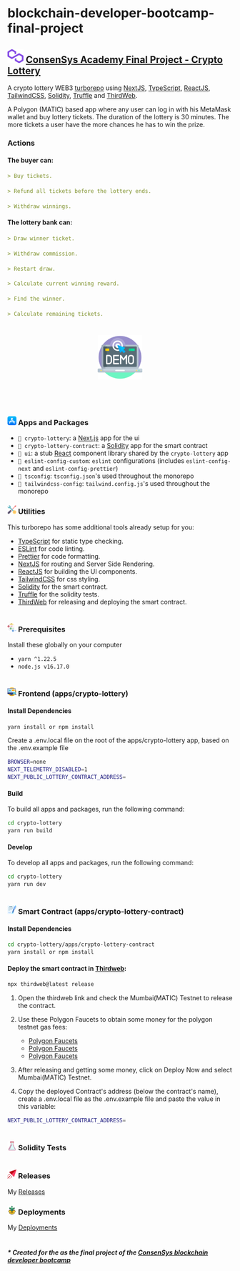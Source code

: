 # blockchain-developer-bootcamp-final-project

## <img src="./images/polygon.svg" alt="polygon" width="36px" /> <a href="https://constantine.dev" > ConsenSys Academy Final Project - Crypto Lottery </a>

A crypto lottery WEB3 [turborepo](https://turborepo.org/) using [NextJS](https://nextjs.org), [TypeScript](https://www.typescriptlang.org/), [ReactJS](https://reactjs.org/), [TailwindCSS](https://tailwindcss.com/), [Solidity](https://docs.soliditylang.org/en/v0.8.17/), [Truffle](https://trufflesuite.com/)  and [ThirdWeb](https://thirdweb.com/).

A Polygon (MATIC) based app where any user can log in with his MetaMask wallet and buy lottery tickets. The duration of the lottery is 30 minutes. The more tickets a user have the more chances he has to win the prize.

### Actions

#### The buyer can:

```md
> Buy tickets.

> Refund all tickets before the lottery ends.

> Withdraw winnings.
```

#### The lottery bank can:
```md
> Draw winner ticket.

> Withdraw commission.

> Restart draw.

> Calculate current winning reward.

> Find the winner.

> Calculate remaining tickets. 
```

[//]: # (below line is for horizontal line DO NOT DELETE)
#

<div align="center">

[<img alt="demo" width="100px" src="./images/demo.png" />](https://constantine.dev)

</div>


[//]: # (below line is for horizontal line DO NOT DELETE)
#

<br />

### <img src="./images/apps.png" alt="apps" width="20px" /> Apps and Packages

- `📁 crypto-lottery`: a [Next.js](https://nextjs.org) app for the ui
- `📁 crypto-lottery-contract`: a [Solidity](https://docs.soliditylang.org/en/v0.8.17/) app for the smart contract
- `📁 ui`: a stub [React](https://reactjs.org/) component library shared by the `crypto-lottery` app
- `📁 eslint-config-custom`: `eslint` configurations (includes `eslint-config-next` and `eslint-config-prettier`)
- `📁 tsconfig`: `tsconfig.json`'s used throughout the monorepo
- `📁 tailwindcss-config`: `tailwind.config.js`'s used throughout the monorepo

### <img src="./images/utility.png" alt="utility" width="20px" /> Utilities

This turborepo has some additional tools already setup for you:

- [TypeScript](https://www.typescriptlang.org/) for static type checking.
- [ESLint](https://eslint.org/) for code linting.
- [Prettier](https://prettier.io) for code formatting.
- [NextJS](https://nextjs.org) for routing and Server Side Rendering.
- [ReactJS](https://reactjs.org/) for building the UI components.
- [TailwindCSS](https://tailwindcss.com/) for css styling.
- [Solidity](https://docs.soliditylang.org/en/v0.8.17/) for the smart contract.
- [Truffle](https://trufflesuite.com/) for the solidity tests.
- [ThirdWeb](https://thirdweb.com/) for releasing and deploying the smart contract.

[//]: # (below line is for horizontal line DO NOT DELETE)
#

### <img src="./images/requirement.png" alt="requirement" width="20px" /> Prerequisites

Install these globally on your computer

- `yarn ^1.22.5`
- `node.js v16.17.0`

[//]: # (below line is for horizontal line DO NOT DELETE)
#

### <img src="./images/ux.png" alt="ux" width="20px" /> Frontend (apps/crypto-lottery)

#### Install Dependencies

```bash
yarn install or npm install
```

Create a .env.local file on the root of the apps/crypto-lottery app, based on the .env.example file

```bash
BROWSER=none
NEXT_TELEMETRY_DISABLED=1
NEXT_PUBLIC_LOTTERY_CONTRACT_ADDRESS=
```

#### Build

To build all apps and packages, run the following command:

```bash
cd crypto-lottery
yarn run build
```

#### Develop

To develop all apps and packages, run the following command:

```bash
cd crypto-lottery
yarn run dev
```

[//]: # (below line is for horizontal line DO NOT DELETE)
#

### <img src="./images/agreement.png" alt="agreement" width="20px" /> Smart Contract (apps/crypto-lottery-contract)

#### Install Dependencies

```bash
cd crypto-lottery/apps/crypto-lottery-contract
yarn install or npm install
```

#### Deploy the smart contract in [Thirdweb](https://thirdweb.com/):

```bash
npx thirdweb@latest release
```

1. Open the thirdweb link and check the Mumbai(MATIC) Testnet to release the contract.

2. Use these Polygon Faucets to obtain some money for the polygon testnet gas fees:

   - [Polygon Faucets](https://faucet.polygon.technology/)
   - [Polygon Faucets](https://mumbaifaucet.com)
   - [Polygon Faucets](https://stakely.io/en/faucet/polygon-matic)

3. After releasing and getting some money, click on Deploy Now and select Mumbai(MATIC) Testnet.

4. Copy the deployed Contract's address (below the contract's name), create a .env.local file as the .env.example file and paste the value in this variable:

```bash
NEXT_PUBLIC_LOTTERY_CONTRACT_ADDRESS=
```

[//]: # (below line is for horizontal line DO NOT DELETE)
#

### <img src="./images/test.png" alt="agreement" width="20px" /> Solidity Tests


[//]: # (below line is for horizontal line DO NOT DELETE)
#

### <img src="./images/new-release.png" alt="new-release" width="20px" /> Releases

My [Releases](https://thirdweb.com/0xcA1B3A854f4029d8fA3e9A5EA15a2065850AC010/Lottery)

### <img src="./images/deployment.png" alt="deployment" width="20px" /> Deployments

My [Deployments](https://thirdweb.com/mumbai/0xe8aB62c322cDDAf454E636A801e2F8c7772980Ea/)

[//]: # (below line is for horizontal line DO NOT DELETE)
#

##### * Created for the as the final project of the [ConsenSys blockchain developer bootcamp](https://consensys.net/academy/bootcamp/)